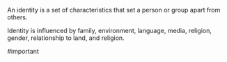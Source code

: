 An identity is a set of characteristics that set a person or group apart from others. 

Identity is influenced by family, environment, language, media, religion, gender, relationship to land, and religion.

#important 